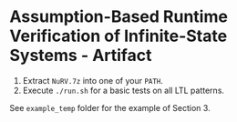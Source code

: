 # Assumption-Based Runtime Verification of Infinite-State Systems - Artifact

1. Extract `NuRV.7z` into one of your `PATH`.
2. Execute `./run.sh` for a basic tests on all LTL patterns.

See `example_temp` folder for the example of Section 3.
